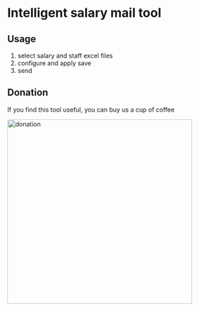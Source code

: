 # Intelligent salary mail tool 

## Usage
1. select salary and staff excel files
2. configure and apply save
3. send

## Donation
If you find this tool useful, you can buy us a cup of coffee

<img width="420" src="https://user-images.githubusercontent.com/3170158/57591289-3dc45580-7563-11e9-9c6b-7feca59bb6f1.png" alt="donation">

